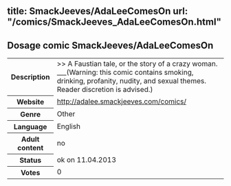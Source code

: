 title: SmackJeeves/AdaLeeComesOn
url: "/comics/SmackJeeves_AdaLeeComesOn.html"
---
Dosage comic SmackJeeves/AdaLeeComesOn
-----------------------------------------

<table class="comicinfo">
<tr>
<th>Description</th><td>&gt;&gt; A Faustian tale, or the story of a crazy woman. ___(Warning: this comic contains smoking, drinking, profanity, nudity, and sexual themes. Reader discretion is advised.)</td>
</tr>
<tr>
<th>Website</th><td><a href="http://adalee.smackjeeves.com/comics/">http://adalee.smackjeeves.com/comics/</a></td>
</tr>
<tr>
<th>Genre</th><td>Other</td>
</tr>
<tr>
<th>Language</th><td>English</td>
</tr>
<tr>
<th>Adult content</th><td>no</td>
</tr>
<tr>
<th>Status</th><td>ok on 11.04.2013</td>
</tr>
<tr>
<th>Votes</th><td>0</div></td>
</tr>
</table>
